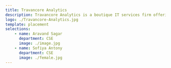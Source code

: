 ```yaml
---
title: Travancore Analytics
description: Travancore Analytics is a boutique IT services firm offering custom software development services to customers worldwide.
logo: ./Travancore-Analytics.jpg
template: placement
selections:
    - name: Aravand Sagar
      department: CSE
      image: ./image.jpg
    - name: Sofiya Antony
      department: CSE
      image: ./female.jpg
---
```

